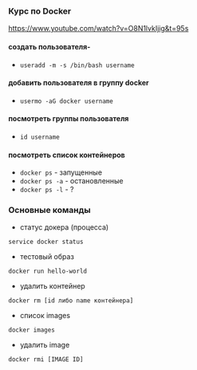 ### Курс по Docker
https://www.youtube.com/watch?v=O8N1lvkIjig&t=95s


#### создать пользователя-
- `useradd -m -s /bin/bash username`

#### добавить пользователя в группу docker
- `usermo -aG docker username`

#### посмотреть группы пользователя
- `id username`


#### посмотреть список контейнеров
- `docker ps`    - запущенные
- `docker ps -a` - остановленные
- `docker ps -l` - ?


### Основные команды

- статус докера (процесса)
````
service docker status
````

- тестовый образ
````
docker run hello-world
````

- удалить контейнер
````
docker rm [id либо name контейнера]
````

- список images 
````
docker images
````
- удалить image
````
docker rmi [IMAGE ID]
````
